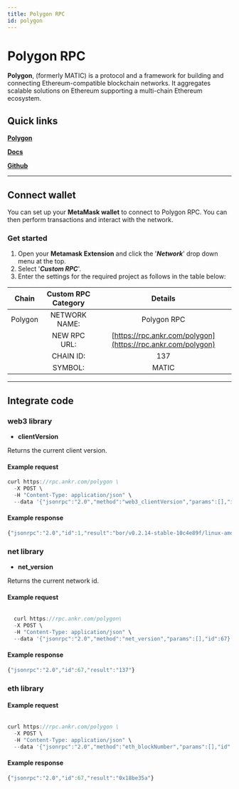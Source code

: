 ```yaml
---
title: Polygon RPC
id: polygon
---
```



# Polygon RPC

**Polygon**, (formerly MATIC) is a protocol and a framework for building and connecting Ethereum-compatible blockchain networks. It aggregates scalable solutions on Ethereum supporting a multi-chain Ethereum ecosystem.

## **Quick links**

[**Polygon**](https://polygon.technology)

[**Docs**](https://docs.matic.network/docs/develop/getting-started/)

[**Github**](https://github.com/maticnetwork/)


---

## Connect wallet

You can set up your **MetaMask wallet** to connect to Polygon RPC. You can then perform transactions and interact with the network.

### Get started

1. Open your **Metamask Extension** and click the '_**Network**_' drop down menu at the top.&#x20;
2. Select '_**Custom RPC**_'.&#x20;
3. Enter the settings for the required project as follows in the table below:

|  Chain  | Custom RPC Category |                              Details                              |
| :-----: | :-----------------: | :---------------------------------------------------------------: |
| Polygon |    NETWORK NAME:    |                            Polygon RPC                            |
|         |     NEW RPC URL:    |    [https://rpc.ankr.com/polygon](https://rpc.ankr.com/polygon)   |
|         |      CHAIN ID:      |                                137                                |
|         |       SYMBOL:       |                               MATIC                               |
   

----

## Integrate code

### web3 library

- **clientVersion**

Returns the current client version.

#### Example request

```js
curl https://rpc.ankr.com/polygon \
  -X POST \
  -H "Content-Type: application/json" \
  --data '{"jsonrpc":"2.0","method":"web3_clientVersion","params":[],"id":1}'
```

#### Example response

```js
{"jsonrpc":"2.0","id":1,"result":"bor/v0.2.14-stable-10c4e89f/linux-amd64/go1.17.3"}
```

### net library

- **net_version**

Returns the current network id.

#### Example request

```js
  
  curl https://rpc.ankr.com/polygon\
  -X POST \
  -H "Content-Type: application/json" \
  --data '{"jsonrpc":"2.0","method":"net_version","params":[],"id":67}'
```

#### Example response

```js
{"jsonrpc":"2.0","id":67,"result":"137"}
```

### eth library

#### Example request

```js

curl https://rpc.ankr.com/polygon \
  -X POST \
  -H "Content-Type: application/json" \
  --data '{"jsonrpc":"2.0","method":"eth_blockNumber","params":[],"id":67}'
```

#### Example response

```js
{"jsonrpc":"2.0","id":67,"result":"0x18be35a"}
```